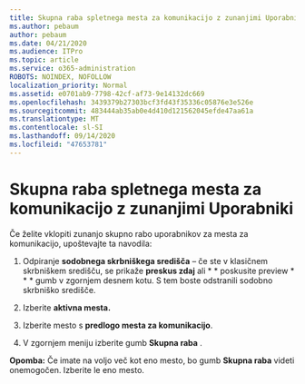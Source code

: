 ```yaml
---
title: Skupna raba spletnega mesta za komunikacijo z zunanjimi Uporabniki
ms.author: pebaum
author: pebaum
ms.date: 04/21/2020
ms.audience: ITPro
ms.topic: article
ms.service: o365-administration
ROBOTS: NOINDEX, NOFOLLOW
localization_priority: Normal
ms.assetid: e0701ab9-7798-42cf-af73-9e14132dc669
ms.openlocfilehash: 3439379b27303bcf3fd43f35336c05876e3e526e
ms.sourcegitcommit: 483444ab35ab0e4d410d121562045efde47aa61a
ms.translationtype: MT
ms.contentlocale: sl-SI
ms.lasthandoff: 09/14/2020
ms.locfileid: "47653781"
---
```

# <a name="share-a-communication-site-with-external-users"></a>Skupna raba spletnega mesta za komunikacijo z zunanjimi Uporabniki

Če želite vklopiti zunanjo skupno rabo uporabnikov za mesta za komunikacijo, upoštevajte ta navodila: 
  
1. Odpiranje **sodobnega skrbniškega središča** – če ste v klasičnem skrbniškem središču, se prikaže **preskus zdaj** ali * * poskusite preview * * * gumb v zgornjem desnem kotu. S tem boste odstranili sodobno skrbniško središče. 
  
2. Izberite **aktivna mesta.**
  
3. Izberite mesto s **predlogo mesta za komunikacijo**. 
  
4. V zgornjem meniju izberite gumb **Skupna raba** . 
  
 **Opomba:** Če imate na voljo več kot eno mesto, bo gumb **Skupna raba** videti onemogočen. Izberite le eno mesto. 
  

